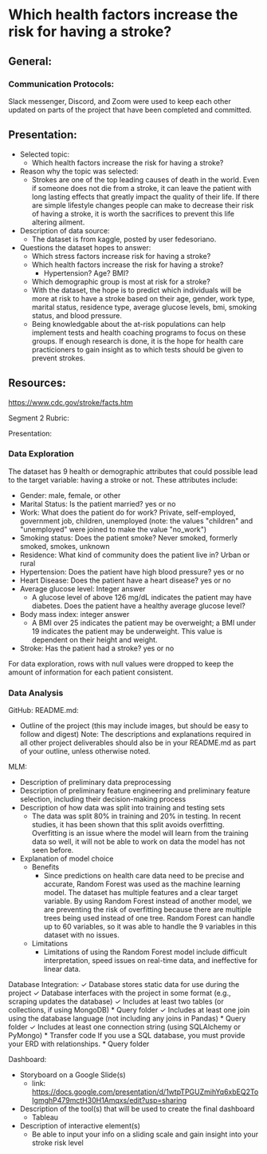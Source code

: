 # Which health factors increase the risk for having a stroke?

## General:
### Communication Protocols:
Slack messenger, Discord, and Zoom were used to keep each other updated on parts of the project that have been completed and committed. 


## Presentation:
* Selected topic:
    * Which health factors increase the risk for having a stroke?
* Reason why the topic was selected:
    * Strokes are one of the top leading causes of death in the world. Even if someone does not die from a stroke, it can leave the patient with long lasting effects that greatly impact the quality of their life. If there are simple lifestyle changes people can make to decrease their risk of having a stroke, it is worth the sacrifices to prevent this life altering ailment.  
* Description of data source:
    * The dataset is from kaggle, posted by user fedesoriano.
* Questions the dataset hopes to answer:
    * Which stress factors increase risk for having a stroke?
    * Which health factors increase the risk for having a stroke?
      * Hypertension? Age? BMI? 
    * Which demographic group is most at risk for a stroke?
    * With the dataset, the hope is to predict which individuals will be more at risk to have a stroke based on their age, gender, work type, marital status, residence type, average glucose levels, bmi, smoking status, and blood pressure. 
    * Being knowledgable about the at-risk populations can help implement tests and health coaching programs to focus on these groups. If enough research is done, it is the hope for health care practicioners to gain insight as to which tests should be given to prevent strokes. 


## Resources:
https://www.cdc.gov/stroke/facts.htm


Segment 2 Rubric:

Presentation:
### Data Exploration

The dataset has 9 health or demographic attributes that could possible lead to the target variable: having a stroke or not. 
These attributes include:
* Gender: male, female, or other
* Marital Status: Is the patient married? yes or no
* Work: What does the patient do for work? Private, self-employed, government job, children, unemployed (note: the values "children" and "unemployed" were joined to make the   value "no_work")
* Smoking status: Does the patient smoke? Never smoked, formerly smoked, smokes, unknown
* Residence: What kind of community does the patient live in? Urban or rural
* Hypertension: Does the patient have high blood pressure? yes or no
* Heart Disease: Does the patient have a heart disease? yes or no
* Average glucose level: Integer answer
    * A glucose level of above 126 mg/dL indicates the patient may have diabetes. Does the patient have a healthy average glucose level? 
* Body mass index: integer answer
    * A BMI over 25 indicates the patient may be overweight; a BMI under 19 indicates the patient may be underweight. This value is dependent on their height and weight. 
* Stroke: Has the patient had a stroke? yes or no

For data exploration, rows with null values were dropped to keep the amount of information for each patient consistent. 


### Data Analysis


GitHub: 
README.md:
* Outline of the project (this may include
images, but should be easy to follow and
digest)
Note: The descriptions and explanations
required in all other project deliverables
should also be in your README.md as
part of your outline, unless otherwise
noted.

MLM:
* Description of preliminary data
preprocessing 
* Description of preliminary feature
engineering and preliminary feature
selection, including their decision-making
process 
* Description of how data was split into
training and testing sets 
    * The data was split 80% in training and 20% in testing. In recent studies, it has been shown that this split avoids overfitting. Overfitting is an issue where the model will learn from the training data so well, it will not be able to work on data the model has not seen before.   
* Explanation of model choice
    * Benefits
        * Since predictions on health care data need to be precise and accurate, Random Forest was used as the machine learning model. The dataset has multiple features and a clear target variable. By using Random Forest instead of another model, we are preventing the risk of overfitting because there are multiple trees being used instead of one tree. Random Forest can handle up to 60 variables, so it was able to handle the 9 variables in this dataset with no issues. 
    * Limitations
        * Limitations of using the Random Forest model include difficult interpretation, speed issues on real-time data, and ineffective for linear data. 


Database Integration:
✓ Database stores static data for use during the project
✓ Database interfaces with the project in some format (e.g., scraping updates the database)
✓ Includes at least two tables (or collections, if using MongoDB)
    * Query folder
✓ Includes at least one join using the database language (not including any joins in Pandas)
    * Query folder
✓ Includes at least one connection string (using SQLAlchemy or PyMongo)
	* Transfer code
If you use a SQL database, you must provide your ERD with relationships.
	* Query folder

Dashboard:
* Storyboard on a Google Slide(s)
    * link: https://docs.google.com/presentation/d/1wtpTPGUZmihYq6xbEQ2ToIgmghP479mctH30H1Amqxs/edit?usp=sharing
* Description of the tool(s) that will be used to create the final dashboard
	* Tableau
* Description of interactive element(s)
	* Be able to input your info on a sliding scale and gain insight into your stroke risk level 